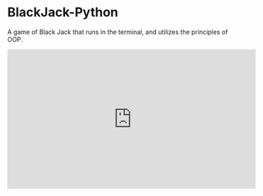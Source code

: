 # BlackJack-Python
A game of Black Jack that runs in the terminal, and utilizes the principles of OOP.

<iframe width="560" height="315" src="https://www.youtube.com/embed/jS4aFq5-91M" title="YouTube video player" frameborder="0" allow="accelerometer; autoplay; clipboard-write; encrypted-media; gyroscope; picture-in-picture" allowfullscreen></iframe>
